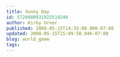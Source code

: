 ```yaml
---
title: Sunny Day
id: 5720980931922519240
author: Kirby Urner
published: 2008-05-15T14:35:00.000-07:00
updated: 2008-05-15T15:09:50.946-07:00
blog: world_game
tags: 
---
```



